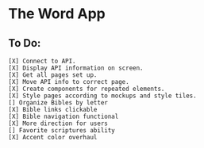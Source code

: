 # The Word App #

## To Do: ##
    [X] Connect to API.
    [X] Display API information on screen.
    [X] Get all pages set up.
    [X] Move API info to correct page.
    [X] Create components for repeated elements.
    [X] Style pages according to mockups and style tiles.
    [] Organize Bibles by letter
    [X] Bible links clickable
    [X] Bible navigation functional
    [X] More direction for users
    [] Favorite scriptures ability
    [X] Accent color overhaul